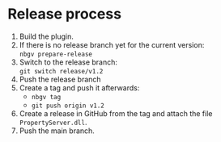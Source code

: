 # Release process

1. Build the plugin.
2. If there is no release branch yet for the current version:  
   `nbgv prepare-release`
3. Switch to the release branch:  
   `git switch release/v1.2`
4. Push the release branch
5. Create a tag and push it afterwards:
    - `nbgv tag`
    - `git push origin v1.2`
6. Create a release in GitHub from the tag and attach the file `PropertyServer.dll`.
7. Push the main branch.
